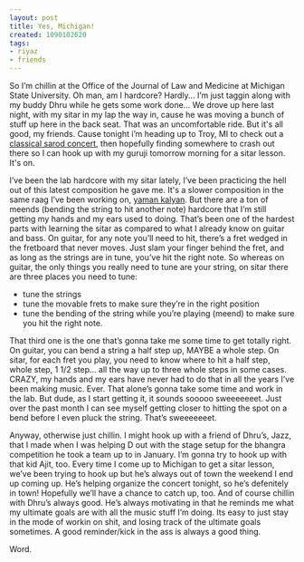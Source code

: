 ```yaml
---
layout: post
title: Yes, Michigan!
created: 1090102620
tags:
- riyaz
- friends
---
```

So I’m chillin at the Office of the Journal of Law and Medicine at Michigan State University. Oh man, am I hardcore? Hardly... I’m just taggin along with my buddy Dhru while he gets some work done... We drove up here last night, with my sitar in my lap the way in, cause he was moving a bunch of stuff up here in the back seat. That was an uncomfortable ride. But it's all good, my friends. Cause tonight i’m heading up to Troy, MI to check out a [classical sarod concert](http://groups.google.com/groups?hl=en&lr=&ie=UTF-8&frame=right&th=690415855f0c8710&seekm=7310653a.0407140608.7e30d9fb%40posting.google.com), then hopefully finding somewhere to crash out there so I can hook up with my guruji tomorrow morning for a sitar lesson. It's on.

I’ve been the lab hardcore with my sitar lately, I’ve been practicing the hell out of this latest composition he gave me. It's a slower composition in the same raag I’ve been working on, [yaman kalyan](http://www.geocities.com/SoHo/Suite/4564/). But there are a ton of meends (bending the string to hit another note) hardcore that I’m still getting my hands and my ears used to doing. That’s been one of the hardest parts with learning the sitar as compared to what I already know on guitar and bass. On guitar, for any note you’ll need to hit, there’s a fret wedged in the fretboard that never moves. Just slam your finger behind the fret, and as long as the strings are in tune, you’ve hit the right note. So whereas on guitar, the only things you really need to tune are your string, on sitar there are three places you need to tune:

* tune the strings 
* tune the movable frets to make sure they’re in the right position 
* tune the bending of the string while you’re playing (meend) to make sure you hit the right note.

That third one is the one that’s gonna take me some time to get totally right. On guitar, you can bend a string a half step up, MAYBE a whole step. On sitar, for each fret you play, you need to know where to hit a half step, whole step, 1 1/2 step... all the way up to three whole steps in some cases. CRAZY, my hands and my ears have never had to do that in all the years I’ve been making music. Ever. That alone’s gonna take some time and work in the lab. But dude, as I start getting it, it sounds sooooo sweeeeeeet. Just over the past month I can see myself getting closer to hitting the spot on a bend before I even pluck the string. That’s sweeeeeeet.

Anyway, otherwise just chillin. I might hook up with a friend of Dhru’s, Jazz, that I made when I was helping D out with the stage setup for the bhangra competition he took a team up to in January. I’m gonna try to hook up with that kid Ajit, too. Every time I come up to Michigan to get a sitar lesson, we’ve been trying to hook up but he’s always out of town the weekend I end up coming up. He’s helping organize the concert tonight, so he’s defenitely in town! Hopefully we’ll have a chance to catch up, too. And of course chillin with Dhru’s always good. He’s always motivating in that he reminds me what my ultimate goals are with all the music stuff I’m doing. Its easy to just stay in the mode of workin on shit, and losing track of the ultimate goals sometimes. A good reminder/kick in the ass is always a good thing.

Word. 
